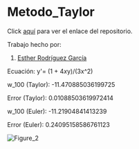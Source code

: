 # Metodo_Taylor

Click [aquí](https://github.com/ESTHERRODRIGUEZGARCIA/Metodo_Taylor.git) para ver el enlace del repositorio.

Trabajo hecho por:
1. [Esther Rodríguez García](https://github.com/ESTHERRODRIGUEZGARCIA)

Ecuación: y'= (1 + 4*x*y)/(3x^2)

w_100 (Taylor):  -11.470885036199725

Error (Taylor):  0.01088503619972414

w_100 (Euler):  -11.21904841413239

Error (Euler):  0.24095158586761123

![Figure_2](https://github.com/ESTHERRODRIGUEZGARCIA/Metodo_Taylor/assets/91721860/b09f01db-adae-42ba-a6ff-0aed8687f0f5)
